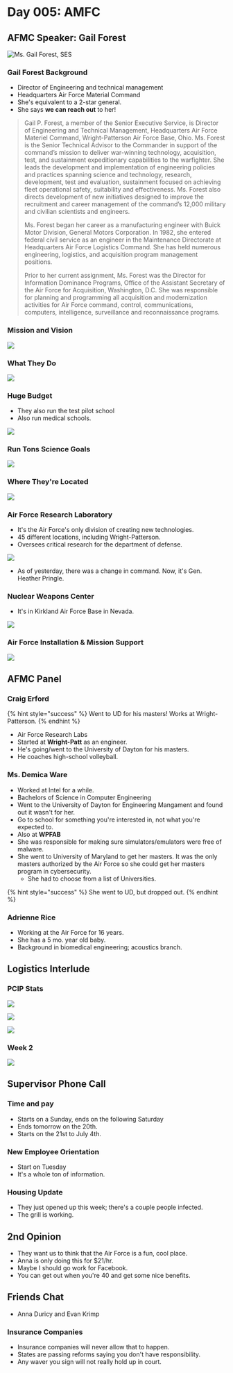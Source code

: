 # Day 005: AMFC

## AFMC Speaker: Gail Forest

![Ms. Gail Forest, SES](../../.gitbook/assets/image%20%282%29.png)

### Gail Forest Background

* Director of Engineering and technical management
* Headquarters Air Force Material Command
* She's equivalent to a 2-star general.
* She says **we can reach out** to her!

> Gail P. Forest, a member of the Senior Executive Service, is Director of Engineering and Technical Management, Headquarters Air Force Materiel Command, Wright-Patterson Air Force Base, Ohio.  Ms. Forest is the Senior Technical Advisor to the Commander in support of the command’s mission to deliver war-winning technology, acquisition, test, and sustainment expeditionary capabilities to the warfighter.  She leads the development and implementation of engineering policies and practices spanning science and technology, research, development, test and evaluation, sustainment focused on achieving fleet operational safety, suitability and effectiveness.  Ms. Forest also directs development of new initiatives designed to improve the recruitment and career management of the command’s 12,000 military and civilian scientists and engineers.
>
>  Ms. Forest began her career as a manufacturing engineer with Buick Motor Division, General Motors Corporation. In 1982, she entered federal civil service as an engineer in the Maintenance Directorate at Headquarters Air Force Logistics Command. She has held numerous engineering, logistics, and acquisition program management positions.  
>   
> Prior to her current assignment, Ms. Forest was the Director for Information Dominance Programs, Office of the Assistant Secretary of the Air Force for Acquisition, Washington, D.C. She was responsible for planning and programming all acquisition and modernization activities for Air Force command, control, communications, computers, intelligence, surveillance and reconnaissance programs.

### Mission and Vision

![](../../.gitbook/assets/image%20%2828%29.png)

### What They Do

![](../../.gitbook/assets/image%20%2815%29.png)

### Huge Budget

* They also run the test pilot school
* Also run medical schools.

![](../../.gitbook/assets/image%20%2819%29.png)

### Run Tons Science Goals

![](../../.gitbook/assets/image%20%288%29.png)

### Where They're Located

![](../../.gitbook/assets/image.png)

### Air Force Research Laboratory

* It's the Air Force's only division of creating new technologies.
* 45 different locations, including Wright-Patterson.
* Oversees critical research for the department of defense.

![](../../.gitbook/assets/image%20%2843%29.png)

* As of yesterday, there was a change in command. Now, it's Gen. Heather Pringle.

### Nuclear Weapons Center

* It's in Kirkland Air Force Base in Nevada.

![](../../.gitbook/assets/image%20%2839%29.png)

### Air Force Installation & Mission Support

![](../../.gitbook/assets/image%20%2814%29.png)

## AFMC Panel

### Craig Erford

{% hint style="success" %}
Went to UD for his masters! Works at Wright-Patterson.
{% endhint %}

* Air Force Research Labs
* Started at **Wright-Patt** as an engineer.
* He's going/went to the University of Dayton for his masters.
* He coaches high-school volleyball.

### Ms. Demica Ware

* Worked at Intel for a while.
* Bachelors of Science in Computer Engineering
* Went to the University of Dayton for Engineering Mangament and found out it wasn't for her.
* Go to school for something you're interested in, not what you're expected to.
* Also at **WPFAB**
* She was responsible for making sure simulators/emulators were free of malware.
* She went to University of Maryland to get her masters. It was the only masters authorized by the Air Force so she could get her masters program in cybersecurity.
  * She had to choose from a list of Universities.

{% hint style="success" %}
She went to UD, but dropped out. 
{% endhint %}

### Adrienne Rice

* Working at the Air Force for 16 years.
* She has a 5 mo. year old baby.
* Background in biomedical engineering; acoustics branch.

## Logistics Interlude

### PCIP Stats

![](../../.gitbook/assets/image%20%2832%29.png)

![](../../.gitbook/assets/image%20%2829%29.png)

![](../../.gitbook/assets/image%20%2831%29.png)

### Week 2

![](../../.gitbook/assets/image%20%289%29.png)

## Supervisor Phone Call

### Time and pay

* Starts on a Sunday, ends on the following Saturday
* Ends tomorrow on the 20th.
* Starts on the 21st to July 4th.

### New Employee Orientation

* Start on Tuesday
* It's a whole ton of information.

### Housing Update

* They just opened up this week; there's a couple people infected.
* The grill is working.

## 2nd Opinion

* They want us to think that the Air Force is a fun, cool place.
* Anna is only doing this for $21/hr. 
* Maybe I should go work for Facebook.
* You can get out when you're 40 and get some nice benefits.

## Friends Chat

* Anna Duricy and Evan Krimp

### Insurance Companies

* Insurance companies will never allow that to happen.
* States are passing reforms saying you don't have responsibility.
* Any waver you sign will not really hold up in court.



